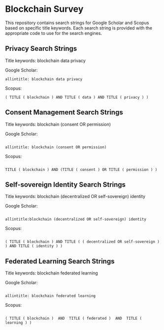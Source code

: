 # Blockchain Survey


This repository contains search strings for Google Scholar and Scopus based on specific title keywords. Each search string is provided with the appropriate code to use for the search engines.


## Privacy Search Strings

Title keywords: blockchain data privacy

Google Scholar:
```console
allintitle: blockchain data privacy
```

Scopus: 
```console
( TITLE ( blockchain ) AND TITLE ( data ) AND TITLE ( privacy ) )
```



## Consent Management Search Strings

Title keywords: blockchain (consent OR permission)

Google Scholar:

```console

allintitle: blockchain (consent OR permission)

```

Scopus: 

```console

TITLE ( blockchain ) AND (TITLE ( consent ) OR TITLE ( permission ) )

```



## Self-sovereign Identity Search Strings

Title keywords: blockchain (decentralized OR self-sovereign) identity

Google Scholar:

```console

allintitle:blockchain (decentralized OR self-sovereign) identity
```

Scopus: 

```console

( TITLE ( blockchain ) AND TITLE ( ( decentralized OR self-sovereign ) ) AND TITLE ( identity ) )

```





## Federated Learning Search Strings

Title keywords: blockchain federated learning

Google Scholar:

```console

allintitle: blockchain federated learning

```

Scopus: 

```console

( TITLE ( blockchain )  AND  TITLE ( federated )  AND  TITLE ( learning ) )

```


